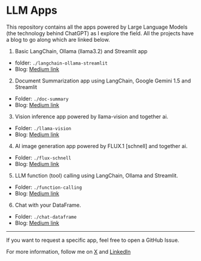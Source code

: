 # LLM Apps

This repository contains all the apps powered by Large Language Models (the technology behind ChatGPT) as I explore the field. All the projects have a blog to go along which are linked below.

1. Basic LangChain, Ollama (llama3.2) and Streamlit app

- folder: `./langchain-ollama-streamlit`
- Blog: [Medium link](https://medium.com/@snehbelsare/building-a-basic-llm-powered-app-using-langchain-ollama-and-streamlit-ffbb22098fa)

2. Document Summarization app using LangChain, Google Gemini 1.5 and Streamlit

- Folder: `./doc-summary`
- Blog: [Medium link](https://medium.com/@snehbelsare/building-a-document-summarization-app-with-langchain-gemini-and-streamlit-ab30a9f4ce67)

3. Vision inference app powered by llama-vision and together ai.

- Folder: `./llama-vision`
- Blog: [Medium link](https://medium.com/@snehbelsare/building-an-ai-vision-app-using-llama-vision-and-together-ai-for-free-vision-inference-dc47cfcb1e73)

4. AI image generation app powered by FLUX.1 [schnell] and together ai.

- Folder: `./flux-schnell`
- Blog: [Medium link](https://medium.com/@snehbelsare/building-an-ai-image-generator-with-flux-1-schnell-and-together-api-09da78e101ad)

5. LLM function (tool) calling using LangChain, Ollama and Streamlit.

- Folder: `./function-calling`
- Blog: [Medium link](https://medium.com/@snehbelsare/function-calling-with-langchain-ollama-and-streamlit-a-game-changer-in-ai-powered-apps-b3c571ba65ca)

6. Chat with your DataFrame.

- Folder: `./chat-dataframe`
- Blog: [Medium link](https://medium.com/@snehbelsare/chat-with-your-dataframe-a-conversational-ai-for-pandas-dataframes-f9233cffaf74)

---

If you want to request a specific app, feel free to open a GitHub Issue.

For more information, follow me on [X](https://x.com/SneharshB) and [LinkedIn](https://www.linkedin.com/in/sneharsh-belsare/)
